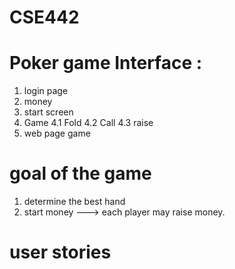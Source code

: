 # CSE442

# Poker game Interface :
   1. login page
   2. money
   3. start screen
   4. Game 
   4.1 Fold
   4.2 Call
   4.3 raise
   5. web page game
# goal of the game

   1. determine the best hand
   2. start money ---> each player may raise money.
   
# user stories 
